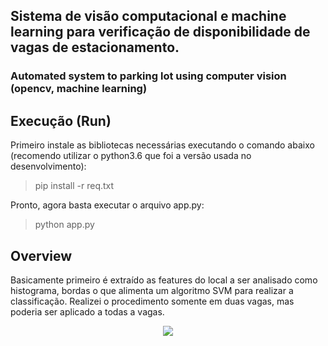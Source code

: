 ## Sistema de visão computacional e machine learning para verificação de disponibilidade de vagas de estacionamento.
### Automated system to parking lot using computer vision (opencv, machine learning)

## Execução (Run)

Primeiro instale as bibliotecas necessárias executando o comando abaixo (recomendo utilizar o python3.6 que foi a versão usada no desenvolvimento):

> pip install -r req.txt

Pronto, agora basta executar o arquivo app.py:

> python app.py


## Overview

Basicamente primeiro é extraído as features do local a ser analisado como histograma, bordas o que alimenta um algoritmo SVM para realizar a classificação. Realizei o procedimento somente em duas vagas, mas poderia ser aplicado a todas a vagas.


<p align="center">
  
  <img  src="https://github.com/offsouza/parking_lot_opencv/blob/master/video.gif">
  
</p>


